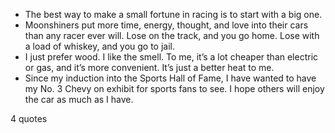  - The best way to make a small fortune in racing is to start with a big one.
 - Moonshiners put more time, energy, thought, and love into their cars than any racer ever will. Lose on the track, and you go home. Lose with a load of whiskey, and you go to jail.
 - I just prefer wood. I like the smell. To me, it’s a lot cheaper than electric or gas, and it’s more convenient. It’s just a better heat to me.
 - Since my induction into the Sports Hall of Fame, I have wanted to have my No. 3 Chevy on exhibit for sports fans to see. I hope others will enjoy the car as much as I have.

4 quotes